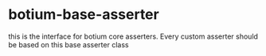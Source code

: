 # botium-base-asserter

this is the interface for botium core asserters. Every custom asserter should be based on this base asserter class
